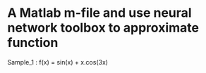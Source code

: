 # A Matlab m-file and use neural network toolbox to approximate function

Sample_1 : f(x) = sin(x) + x.cos(3x)
